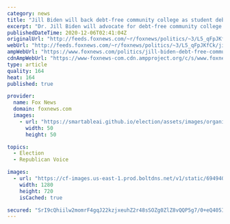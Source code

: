 ```yaml
---
category: news
title: "Jill Biden will back debt-free community college as student debt nears $1.7 trillion: report"
excerpt: "Dr. Jill Biden will advocate for debt-free community college as First Lady, a source close to President-elect Joe Biden's wife told Yahoo News. "
publishedDateTime: 2020-12-06T02:41:04Z
originalUrl: "http://feeds.foxnews.com/~r/foxnews/politics/~3/L5_qFpJKfCk/jill-biden-debt-free-community-college-as-first-lady"
webUrl: "http://feeds.foxnews.com/~r/foxnews/politics/~3/L5_qFpJKfCk/jill-biden-debt-free-community-college-as-first-lady"
ampWebUrl: "https://www.foxnews.com/politics/jill-biden-debt-free-community-college-as-first-lady.amp"
cdnAmpWebUrl: "https://www-foxnews-com.cdn.ampproject.org/c/s/www.foxnews.com/politics/jill-biden-debt-free-community-college-as-first-lady.amp"
type: article
quality: 164
heat: 164
published: true

provider:
  name: Fox News
  domain: foxnews.com
  images:
    - url: "https://smartableai.github.io/election/assets/images/organizations/foxnews.com-50x50.jpg"
      width: 50
      height: 50

topics:
  - Election
  - Republican Voice

images:
  - url: "https://cf-images.us-east-1.prod.boltdns.net/v1/static/694940094001/b9f95446-19c6-49f1-9e81-2990fc27ae48/dddd10c9-8149-4b93-8944-9f5121330efb/1280x720/match/image.jpg"
    width: 1280
    height: 720
    isCached: true

secured: "SrI9cQhiilw2momrF4gqJ22kzjxeuhZ2r48sSOZg0ZlZ8vQQP5g7/0+eQ405IR27aCULwj6eRtohRcEfVOBzhV/l0RHDwK+qF5Yi2cPoIzidoewdL8nlLO7r8nTZI67AjnQ8svAkg80hIYZXD2QiARkkjPwbGUvPcF7RF4+aDMFnqXtFy3NCj7Vr52/la72xQbzWW4VMmdvzlofz6zWyIxh6t/XmaCuhKp1qI+WF58n6jFQvr4T3ElXA0EIKVXQnI5vdaGHy4aGLm4vTHOHkDUhLKQejPYu1eZ1bXgOXudErUvFLuvgsuQuMT7ot5fB6Hv9M3TqLqjTJYtwZiTxS4APVBuYFBcUFPSJHofKkWDM=;FGc9d8wCmfx7XC5nmlwLNQ=="
---
```


